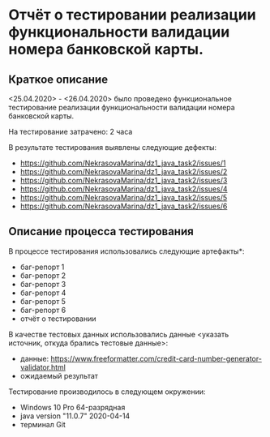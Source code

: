 # Отчёт о тестировании реализации функциональности валидации номера банковской карты.

## Краткое описание

<25.04.2020> - <26.04.2020> было проведено функциональное тестирование реализации функциональности валидации номера банковской карты.

На тестирование затрачено: 2 часа

В результате тестирования выявлены следующие дефекты:
*  https://github.com/NekrasovaMarina/dz1_java_task2/issues/1
*  https://github.com/NekrasovaMarina/dz1_java_task2/issues/2
*  https://github.com/NekrasovaMarina/dz1_java_task2/issues/3
*  https://github.com/NekrasovaMarina/dz1_java_task2/issues/4
*  https://github.com/NekrasovaMarina/dz1_java_task2/issues/5
*  https://github.com/NekrasovaMarina/dz1_java_task2/issues/6

## Описание процесса тестирования

В процессе тестирования использовались следующие артефакты*:
* баг-репорт 1
* баг-репорт 2
* баг-репорт 3
* баг-репорт 4
* баг-репорт 5
* баг-репорт 6
* отчёт о тестировании

В качестве тестовых данных использовались данные <указать источник, откуда брались тестовые данные>:
* данные: https://www.freeformatter.com/credit-card-number-generator-validator.html
* ожидаемый результат

Тестирование производилось в следующем окружении:
* Windows 10 Pro 64-разрядная
* java version "11.0.7" 2020-04-14
* терминал Git
